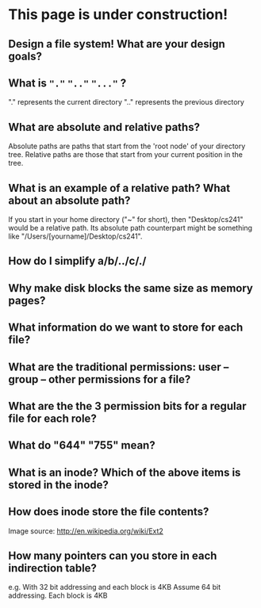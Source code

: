 # This page is under construction!

## Design a file system! What are your design goals?


## What is  `"."` 	`".."` `"..."` ?
"." represents the current directory
".." represents the previous directory

## What are absolute and relative paths?
Absolute paths are paths that start from the 'root node' of your directory tree. Relative paths are those that start from your current position in the tree.

## What is an example of a relative path? What about an absolute path?
If you start in your home directory ("~" for short), then "Desktop/cs241" would be a relative path. Its absolute path counterpart might be something like "/Users/[yourname]/Desktop/cs241".

## How do I simplify a/b/../c/./

## Why make disk blocks the same size as memory pages?


## What information do we want to store for each file?

## What are the traditional permissions: user – group – other permissions for a file?

## What are the the 3 permission bits for a regular file for each role?

## What do "644" "755" mean?



## What is an inode? Which of the above items is stored in the inode?



## How does inode store the file contents?
 
Image source: http://en.wikipedia.org/wiki/Ext2 
## How many pointers can you store in each indirection table? 
e.g. With 32 bit addressing and each block is 4KB
Assume 64 bit addressing. Each block is 4KB
